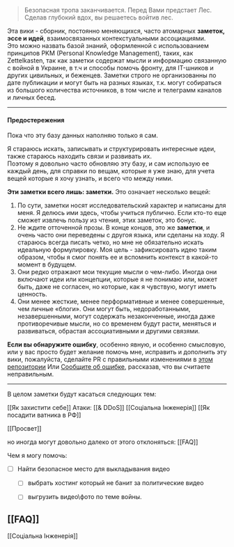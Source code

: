 > Безопасная тропа заканчивается. 
   Перед Вами предстает Лес.
   Сделав глубокий вдох, вы решаетесь войтив лес.



 Эта вики - сборник, постоянно меняющихся, часто атомарных **заметок, эссе и идей**, взаимосвязанных контекстуальными ассоциациями.  
Это можно назвать базой знаний, оформленной с использованием принципов PKM (Personal Knowledge Management), таких, как Zettelkasten, так как заметки содержат мысли и информацию связанную с войной в Украине, в т.ч и способы помочь фронту, для IT-шников и других цивильных, и беженцев.
Заметки строго не организованны по дате публикации и могут быть на разных языках, т.к. могут собираться из большого количества источников, в том числе и телеграмм каналов и личных бесед.

----------------

#### Предостережения
Пока что эту базу данных наполняю только я сам.

Я стараюсь искать, записывать и структурировать интересные идеи, также стараюсь находить связи и развивать их.  
Поэтому я довольно часто обновляю эту базу, и сам использую ее каждый день, для справки по вещам, которые я уже знаю, для учета вещей которые я хочу узнать, и всего что между ними.  

**Эти заметки всего лишь: заметки.** Это означает несколько вещей:
1. По сути, заметки носят исследовательский характер и написаны для меня. Я делюсь ими здесь, чтобы учиться публично. Если кто-то еще сможет извлечь пользу из чтения, этих заметок, это бонус.
2. Не ждите отточенной прозы. В конце концов, это же **заметки**, и очень часто они переведены с другоя языка, или сделаны на ходу. Я стараюсь всегда писать четко, но мне не обязательно искать идеальную формулировку. Моя цель - зафиксировать идею таким образом, чтобы я смог понять ее и вспомнить контекст в какой-то момент в будущем.
3. Они редко отражают мои текущие мысли о чем-либо. Иногда они включают идеи или концепции, которые я не понимаю или, может быть, даже не согласен, но которые, как я чувствую, могут иметь ценность.
4. Они менее жесткие, менее перформативные и менее совершенные, чем личные «блоги». Они могут быть, недоработанными, незавершенными, могут содержать незаконченные, иногда даже противоречивые мысли, но со временем будут расти, меняться и развиваться, обрастая ассоциативными и другими связями.

**Если вы обнаружите ошибку**, особенно явную, и особенно смысловую, или у вас просто будет желание помочь мне, исправить и дополнить эту вики, пожалуйста, сделайте PR с правильными изменениями в [этом репозитории](https://github.com/ITGuyUkraine/Knowledge_Base)
Или [Сообщите об ошибке](https://github.com/ITGuyUkraine/Knowledge_Base/issues/new), рассказав, что вы считаете неправильным.

----------------------------------------

В целом заметки будут касаться следующих тем:

[[Як захистити cебе]]
 Атаки:
[[& DDoS]] 
[[Соціальна Інженерія]]
	[[Як посадити ватника в РФ]]
	
[[Просвет]]

 но иногда могут довольно далеко от этого отклоняться:
[[FAQ]]


Чем я могу  помочь: 
- [ ] Найти безопасное место для выкладывания видео 	
	- [ ] выбрать хостинг который не банит за политические видео
	- [ ] выгрузить видео\фото по теме войны.


## [[FAQ]]





[[Соціальна Інженерія]]